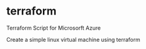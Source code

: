 # terraform

Terraform Script for Microsorft Azure 

Create a simple linux virtual machine using terraform  
